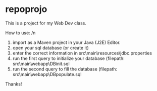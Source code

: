 # repoprojo

This is a project for my Web Dev class.

How to use: /n
1. import as a Maven project in your Java (J2E) Editor.
2. open your sql database (or create it)
3. enter the correct information in src\main\resources\jdbc.properties
4. run the first query to initialize your database (filepath: src\main\webapp\DBinit.sql
5. run the second query to fill the database (filepath: src\main\webapp\DBpopulate.sql

Thanks!
